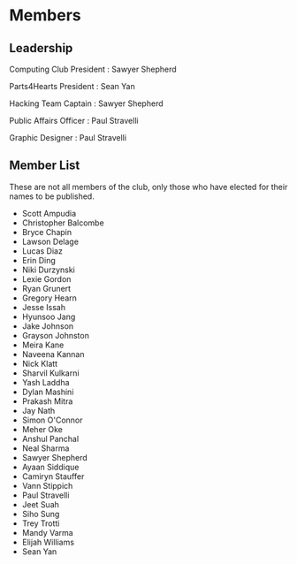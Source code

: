 <main>

# Members

## Leadership

Computing Club President
: Sawyer Shepherd

Parts4Hearts President
: Sean Yan

Hacking Team Captain
: Sawyer Shepherd

Public Affairs Officer
: Paul Stravelli

Graphic Designer
: Paul Stravelli

## Member List

These are not all members of the club, only those who have
elected for their names to be published.

* Scott Ampudia
* Christopher Balcombe
* Bryce Chapin
* Lawson Delage
* Lucas Diaz
* Erin Ding
* Niki Durzynski
* Lexie Gordon
* Ryan Grunert
* Gregory Hearn
* Jesse Issah
* Hyunsoo Jang
* Jake Johnson
* Grayson Johnston
* Meira Kane
* Naveena Kannan
* Nick Klatt
* Sharvil Kulkarni
* Yash Laddha
* Dylan Mashini
* Prakash Mitra
* Jay Nath
* Simon O'Connor
* Meher Oke
* Anshul Panchal
* Neal Sharma
* Sawyer Shepherd
* Ayaan Siddique
* Camiryn Stauffer
* Vann Stippich
* Paul Stravelli
* Jeet Suah
* Siho Sung
* Trey Trotti
* Mandy Varma
* Elijah Williams
* Sean Yan

</main>
